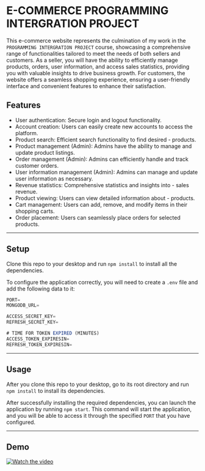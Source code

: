 E-COMMERCE PROGRAMMING INTERGRATION PROJECT
===========

This e-commerce website represents the culmination of my work in the `PROGRAMMING INTERGRATION PROJECT` course, showcasing a comprehensive range of functionalities tailored to meet the needs of both sellers and customers. As a seller, you will have the ability to efficiently manage products, orders, user information, and access sales statistics, providing you with valuable insights to drive business growth. For customers, the website offers a seamless shopping experience, ensuring a user-friendly interface and convenient features to enhance their satisfaction.

## Features
- User authentication: Secure login and logout functionality.
- Account creation: Users can easily create new accounts to access the platform.
- Product search: Efficient search functionality to find desired - products.
- Product management (Admin): Admins have the ability to manage and update product listings.
- Order management (Admin): Admins can efficiently handle and track customer orders.
- User information management (Admin): Admins can manage and update user information as necessary.
- Revenue statistics: Comprehensive statistics and insights into - sales revenue.
- Product viewing: Users can view detailed information about - products.
- Cart management: Users can add, remove, and modify items in their shopping carts.
- Order placement: Users can seamlessly place orders for selected products.
---

## Setup
Clone this repo to your desktop and run `npm install` to install all the dependencies.

To configure the application correctly, you will need to create a `.env` file and add the following data to it:
```jsx
PORT=
MONGODB_URL=

ACCESS_SECRET_KEY=
REFRESH_SECRET_KEY=

# TIME FOR TOKEN EXPIRED (MINUTES)
ACCESS_TOKEN_EXPIRESIN=
REFRESH_TOKEN_EXPIRESIN=

```
---
## Usage
After you clone this repo to your desktop, go to its root directory and run `npm install` to install its dependencies.

After successfully installing the required dependencies, you can launch the application by running `npm start`. This command will start the application, and you will be able to access it through the specified `PORT` that you have configured.

---
## Demo
[![Watch the video](https://img.youtube.com/vi/DMYkKuctJro/maxresdefault.jpg)](https://youtu.be/DMYkKuctJro)